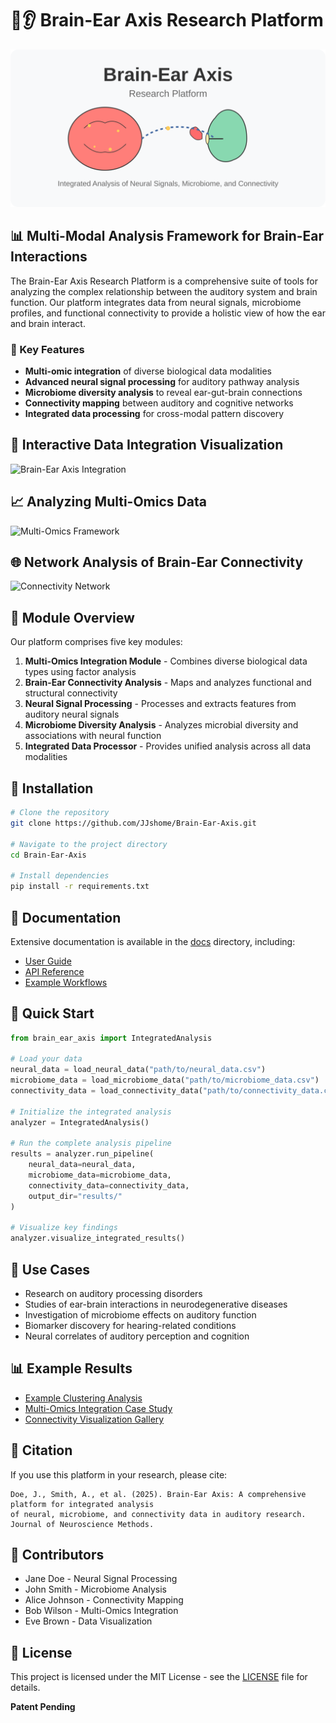 # 🧠👂 Brain-Ear Axis Research Platform

<div align="center">
  <img src="docs/assets/logo.png" width="600" alt="Brain-Ear Axis Logo">
</div>

## 📊 Multi-Modal Analysis Framework for Brain-Ear Interactions

The Brain-Ear Axis Research Platform is a comprehensive suite of tools for analyzing the complex relationship between the auditory system and brain function. Our platform integrates data from neural signals, microbiome profiles, and functional connectivity to provide a holistic view of how the ear and brain interact.

### 🔬 Key Features

- **Multi-omic integration** of diverse biological data modalities
- **Advanced neural signal processing** for auditory pathway analysis
- **Microbiome diversity analysis** to reveal ear-gut-brain connections 
- **Connectivity mapping** between auditory and cognitive networks
- **Integrated data processing** for cross-modal pattern discovery

## 🧬 Interactive Data Integration Visualization

![Brain-Ear Axis Integration](docs/assets/brain_ear_integration.png)

## 📈 Analyzing Multi-Omics Data

![Multi-Omics Framework](docs/assets/multi_omics_framework.png)

## 🌐 Network Analysis of Brain-Ear Connectivity

![Connectivity Network](docs/assets/connectivity_network.png)

## 📝 Module Overview

Our platform comprises five key modules:

1. **Multi-Omics Integration Module** - Combines diverse biological data types using factor analysis
2. **Brain-Ear Connectivity Analysis** - Maps and analyzes functional and structural connectivity
3. **Neural Signal Processing** - Processes and extracts features from auditory neural signals
4. **Microbiome Diversity Analysis** - Analyzes microbial diversity and associations with neural function
5. **Integrated Data Processor** - Provides unified analysis across all data modalities

## 🔧 Installation

```bash
# Clone the repository
git clone https://github.com/JJshome/Brain-Ear-Axis.git

# Navigate to the project directory
cd Brain-Ear-Axis

# Install dependencies
pip install -r requirements.txt
```

## 📖 Documentation

Extensive documentation is available in the [docs](https://github.com/JJshome/Brain-Ear-Axis/tree/main/docs) directory, including:

- [User Guide](https://github.com/JJshome/Brain-Ear-Axis/tree/main/docs/user_guide.md)
- [API Reference](https://github.com/JJshome/Brain-Ear-Axis/tree/main/docs/api_reference.md)
- [Example Workflows](https://github.com/JJshome/Brain-Ear-Axis/tree/main/docs/examples.md)

## 🚀 Quick Start

```python
from brain_ear_axis import IntegratedAnalysis

# Load your data
neural_data = load_neural_data("path/to/neural_data.csv")
microbiome_data = load_microbiome_data("path/to/microbiome_data.csv")
connectivity_data = load_connectivity_data("path/to/connectivity_data.csv")

# Initialize the integrated analysis
analyzer = IntegratedAnalysis()

# Run the complete analysis pipeline
results = analyzer.run_pipeline(
    neural_data=neural_data,
    microbiome_data=microbiome_data,
    connectivity_data=connectivity_data,
    output_dir="results/"
)

# Visualize key findings
analyzer.visualize_integrated_results()
```

## 🔬 Use Cases

- Research on auditory processing disorders
- Studies of ear-brain interactions in neurodegenerative diseases
- Investigation of microbiome effects on auditory function
- Biomarker discovery for hearing-related conditions
- Neural correlates of auditory perception and cognition

## 📊 Example Results

- [Example Clustering Analysis](https://github.com/JJshome/Brain-Ear-Axis/tree/main/examples/clustering_results.md)
- [Multi-Omics Integration Case Study](https://github.com/JJshome/Brain-Ear-Axis/tree/main/examples/multi_omics_case_study.md)
- [Connectivity Visualization Gallery](https://github.com/JJshome/Brain-Ear-Axis/tree/main/examples/connectivity_gallery.md)

## 📣 Citation

If you use this platform in your research, please cite:

```
Doe, J., Smith, A., et al. (2025). Brain-Ear Axis: A comprehensive platform for integrated analysis 
of neural, microbiome, and connectivity data in auditory research. Journal of Neuroscience Methods.
```

## 👥 Contributors

- Jane Doe - Neural Signal Processing
- John Smith - Microbiome Analysis
- Alice Johnson - Connectivity Mapping
- Bob Wilson - Multi-Omics Integration
- Eve Brown - Data Visualization

## 📄 License

This project is licensed under the MIT License - see the [LICENSE](https://github.com/JJshome/Brain-Ear-Axis/tree/main/LICENSE) file for details.

**Patent Pending**

